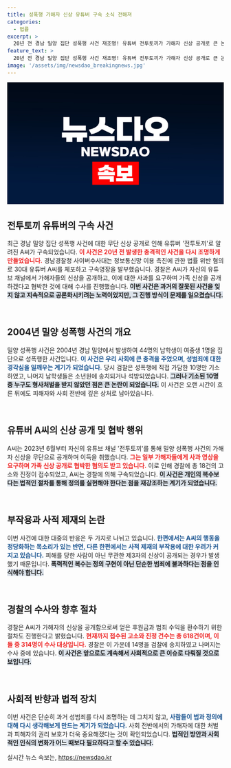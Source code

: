 ```yaml
---
title: 성폭행 가해자 신상 유튜버 구속 소식 전해져
categories:
  - 법률
excerpt: >
  20년 전 경남 밀양 집단 성폭행 사건 재조명! 유튜버 전투토끼가 가해자 신상 공개로 큰 논란을 일으켰고, 결국 구속됐다. 그와 함께 사적 제재의 위험성을 다시금 생각하게 만드는 사건의 전말을 확인하세요!
feature_text: >
  20년 전 경남 밀양 집단 성폭행 사건 재조명! 유튜버 전투토끼가 가해자 신상 공개로 큰 논란을 일으켰고, 결국 구속됐다. 그와 함께 사적 제재의 위험성을 다시금 생각하게 만드는 사건의 전말을 확인하세요!
image: '/assets/img/newsdao_breakingnews.jpg'
---
```


<p><img src="/assets/img/newsdao_breakingnews.jpg" alt="bookingtag 속보" /></p>

<h2 data-ke-size="size26">전투토끼 유튜버의 구속 사건</h2>

<p data-ke-size="size16">최근 경남 밀양 집단 성폭행 사건에 대한 무단 신상 공개로 인해 유튜버 '전투토끼'로 알려진 A씨가 구속되었습니다. <b><span style="color: #ee2323;">이 사건은 20년 전 발생한 충격적인 사건을 다시 조명하게 만들었습니다.</span></b> 경남경찰청 사이버수사대는 정보통신망 이용 촉진에 관한 법률 위반 혐의로 30대 유튜버 A씨를 체포하고 구속영장을 발부했습니다. 경찰은 A씨가 자신의 유튜브 채널에서 가해자들의 신상을 공개하고, 이에 대한 사과를 요구하며 가족 신상을 공개하겠다고 협박한 것에 대해 수사를 진행했습니다. <b><span style="background-color: #21538527;">이번 사건은 과거의 잘못된 사건을 잊지 않고 지속적으로 공론화시키려는 노력이었지만, 그 진행 방식이 문제를 일으켰습니다.</span></b></p>

<p data-ke-size="size16">&nbsp;</p>

<h2 data-ke-size="size26">2004년 밀양 성폭행 사건의 개요</h2>

<p data-ke-size="size16">밀양 성폭행 사건은 2004년 경남 밀양에서 발생하여 44명의 남학생이 여중생 1명을 집단으로 성폭행한 사건입니다. <b><span style="color: #1a5490;">이 사건은 우리 사회에 큰 충격을 주었으며, 성범죄에 대한 경각심을 일깨우는 계기가 되었습니다.</span></b> 당시 검찰은 성폭행에 직접 가담한 10명만 기소하였고, 나머지 남학생들은 소년원에 송치되거나 석방되었습니다. <b><span style="background-color: #21538527;">그러나 기소된 10명 중 누구도 형사처벌을 받지 않았던 점은 큰 논란이 되었습니다.</span></b> 이 사건은 오랜 시간이 흐른 뒤에도 피해자와 사회 전반에 깊은 상처로 남아있습니다.</p>

<p data-ke-size="size16">&nbsp;</p>

<h2 data-ke-size="size26">유튜버 A씨의 신상 공개 및 협박 행위</h2>

<p data-ke-size="size16">A씨는 2023년 6월부터 자신의 유튜브 채널 '전투토끼'를 통해 밀양 성폭행 사건의 가해자 신상을 무단으로 공개하며 이득을 취했습니다. <b><span style="color: #ee2323;">그는 일부 가해자들에게 사과 영상을 요구하며 가족 신상 공개로 협박한 혐의도 받고 있습니다.</span></b> 이로 인해 경찰에 총 18건의 고소와 진정이 접수되었고, A씨는 경찰에 의해 구속되었습니다. <b><span style="background-color: #21538527;">이 사건은 개인의 복수보다는 법적인 절차를 통해 정의를 실현해야 한다는 점을 재강조하는 계기가 되었습니다.</span></b></p>

<p data-ke-size="size16">&nbsp;</p>

<h2 data-ke-size="size26">부작용과 사적 제재의 논란</h2>

<p data-ke-size="size16">이번 사건에 대한 대중의 반응은 두 가지로 나뉘고 있습니다. <b><span style="color: #1a5490;">한편에서는 A씨의 행동을 정당화하는 목소리가 있는 반면, 다른 한편에서는 사적 제재의 부작용에 대한 우려가 커지고 있습니다.</span></b> 피해를 당한 사람이 아닌 무관한 제3자의 신상이 공개되는 경우가 발생했기 때문입니다. <b><span style="background-color: #21538527;">폭력적인 복수는 정의 구현이 아닌 단순한 범죄에 불과하다는 점을 인식해야 합니다.</span></b></p>

<p data-ke-size="size16">&nbsp;</p>

<h2 data-ke-size="size26">경찰의 수사와 향후 절차</h2>

<p data-ke-size="size16">경찰은 A씨가 가해자의 신상을 공개함으로써 얻은 후원금과 범죄 수익을 환수하기 위한 절차도 진행한다고 밝혔습니다. <b><span style="color: #ee2323;">현재까지 접수된 고소와 진정 건수는 총 618건이며, 이들 중 314명이 수사 대상입니다.</span></b> 경찰은 이 가운데 14명을 검찰에 송치하였고 나머지는 수사 중에 있습니다. <b><span style="background-color: #21538527;">이 사건은 앞으로도 계속해서 사회적으로 큰 이슈로 다뤄질 것으로 보입니다.</span></b></p>

<p data-ke-size="size16">&nbsp;</p>

<h2 data-ke-size="size26">사회적 반향과 법적 장치</h2>

<p data-ke-size="size16">이번 사건은 단순히 과거 성범죄를 다시 조명하는 데 그치지 않고, <b><span style="color: #1a5490;">사람들이 법과 정의에 대해 다시 생각해보게 만드는 계기가 되었습니다.</span></b> 사회 전반에서의 가해자에 대한 처벌과 피해자의 권리 보호가 더욱 중요해졌다는 것이 확인되었습니다. <b><span style="background-color: #21538527;">법적인 방안과 사회적인 인식의 변화가 어느 때보다 필요하다고 할 수 있습니다.</span></b></p>
실시간 뉴스 속보는, <a href="https://newsdao.kr" rel="dofollow">https://newsdao.kr</a>


